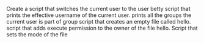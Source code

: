 Create a script that switches the current user to the user betty
script that prints the effective username of the current user.
prints all the groups the current user is part of group
script that creates an empty file called hello.
script that adds execute permission to the owner of the file hello.
Script that sets the mode of the file
